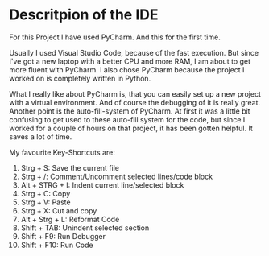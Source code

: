 # Descritpion of the IDE

For this Project I have used PyCharm. And this for the first time. 

Usually I used Visual Studio Code, because of the fast execution. But since I've got a new laptop with a better CPU and more RAM, I am about to get more fluent with PyCharm.
I also chose PyCharm because the project I worked on is completely written in Python. 

What I really like about PyCharm is, that you can easily set up a new project with a virtual environment. And of course the debugging of it is really great. 
Another point is the auto-fill-system of PyCharm. At first it was a little bit confusing to get used to these auto-fill system for the code, but since I worked for a couple of 
hours on that project, it has been gotten helpful. It saves a lot of time. 

My favourite Key-Shortcuts are: 

1. Strg + S: Save the current file 
2. Strg + /: Comment/Uncomment selected lines/code block 
3. Alt + STRG + I: Indent current line/selected block 
4. Strg + C: Copy 
5. Strg + V: Paste
6. Strg + X: Cut and copy 
7. Alt + Strg + L: Reformat Code
8. Shift + TAB: Unindent selected section
9. Shift + F9: Run Debugger
10. Shift + F10: Run Code
